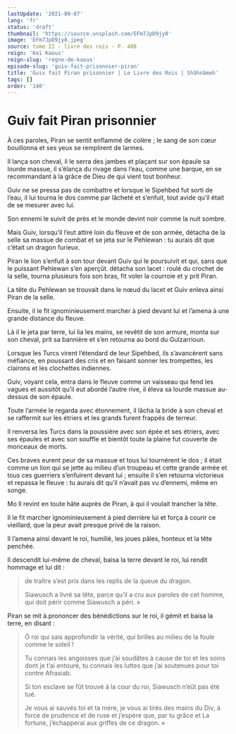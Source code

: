 ```yaml
---
lastUpdate: '2021-09-07'
lang: 'fr'
status: 'draft'
thumbnail: 'https://source.unsplash.com/EFm7JpD9jy8'
image: 'EFm7JpD9jy8.jpeg'
source: tome II - livre des rois - P. 408
reign: 'Keï Kaous'
reign-slug: 'regne-de-kaous'
episode-slug: 'guiv-fait-prisonnier-piran'
title: 'Guiv fait Piran prisonnier | Le Livre des Rois | Shâhnâmeh'
tags: []
order: '140'
---
```


<!-- LTeX: language=fr -->

# Guiv fait Piran prisonnier

À ces paroles, Piran se sentit enflammé de colère ; le sang de son cœur bouillonna et ses yeux se remplirent de larmes.

Il lança son cheval, il le serra des jambes et plaçant sur son épaule sa lourde massue, il s’élança du rivage dans l’eau, comme une barque, en se recommandant à la grâce de Dieu de qui vient tout bonheur.

Guiv ne se pressa pas de combattre et lorsque le Sipehbed fut sorti de l’eau, il lui tourna le dos comme par lâcheté et s’enfuit, tout avide qu’il était de se mesurer avec lui.

Son ennemi le suivit de près et le monde devint noir comme la nuit sombre.

Mais Guiv, lorsqu’il l’eut attiré loin du fleuve et de son armée, détacha de la selle sa massue de combat et se jeta sur le Pehlewan : tu aurais dit que c’était un dragon furieux.

Piran le lion s’enfuit à son tour devant Guiv qui le poursuivit et qui, sans que le puissant Pehlewan s’en aperçût. détacha son lacet : roulé du crochet de la selle, tourna plusieurs fois son bras, fit voler la courroie et y prit Piran.

La tête du Pehlewan se trouvait dans le nœud du lacet et Guiv enleva ainsi Piran de la selle.

Ensuite, il le fit ignominieusement marcher à pied devant lui et l’amena à une grande distance du fleuve.

Là il le jeta par terre, lui lia les mains, se revêtit de son armure, monta sur son cheval, prit sa bannière et s’en retourna au bord du Gulzarrioun.

Lorsque les Turcs virent l’étendard de leur Sipehbed, ils s’avancèrent sans méfiance, en poussant des cris et en faisant sonner les trompettes, les clairons et les clochettes indiennes.

Guiv, voyant cela, entra dans le fleuve comme un vaisseau qui fend les vagues et aussitôt qu’il eut abordé l’autre rive, il éleva sa lourde massue au-dessus de son épaule.

Toute l’armée le regarda avec étonnement, il lâcha la bride à son cheval et se raffermit sur les étriers et les grands furent frappés de terreur.

Il renversa les Turcs dans la poussière avec son épée et ses étriers, avec ses épaules et avec son souffle et bientôt toute la plaine fut couverte de monceaux de morts.

Ces braves eurent peur de sa massue et tous lui tournèrent le dos ; il était comme un lion qui se jette au milieu d’un troupeau et cette grande armée et tous ces guerriers s’enfuirent devant lui ; ensuite il s’en retourna victorieux et repassa le fleuve : tu aurais dit qu’il n’avait pas vu d’ennemi, même en songe.

Mo Il revint en toute hâte auprès de Piran, à qui il voulait trancher la tête.

Il le fit marcher ignominieusement à pied derrière lui et força à courir ce vieillard, que la peur avait presque privé de la raison.

Il l’amena ainsi devant le roi, humilié, les joues pâles, honteux et la tête penchée.

Il descendit lui-même de cheval, baisa la terre devant le roi, lui rendit hommage et lui dit :

> de traître s’est pris dans les replis de la queue du dragon.
>
> Siawusch a livré sa tête, parce qu’il a cru aux paroles de cet homme, qui doit périr comme Siawusch a péri. »

Piran se mit à.prononcer des bénédictions sur le roi, il gémit et baisa la terre, en disant :

> Ô roi qui sais approfondir la vérité, qui brilles au milieu de la foule comme le soleil !
>
> Tu connais les angoisses que j’ai soudâtes à cause de toi et les soins dont je t’ai entouré, tu connais les luttes que j’ai soutenues pour toi contre Afrasiab.
>
> Si ton esclave se fût trouvé à la cour du roi, Siawusch n’eût pas été tué.
>
> Je vous ai sauvés toi et ta mère, je vous ai tirés des mains du Div, à force de prudence et de ruse et j’espère que, par tu grâce et La fortune, j’échapperai aux griffes de ce dragon. »
